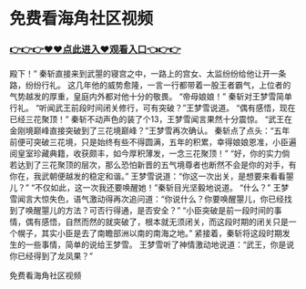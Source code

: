 # 免费看海角社区视频

### <a href="https://github.com/haijv/aiqi/issues/1">👉👉👉♥♥点此进入♥观看入口👈👉👉</a>

殿下！”
    秦斩直接来到武曌的寝宫之中，一路上的宫女、太监纷纷给他让开一条路，纷纷行礼。
    这几年他的威势愈隆，一言一行都带着一股王者霸气，上位者的气势越发的厚重，皇庭内外都对他十分的敬畏。
    “帝母娘娘！”
    秦斩对王梦雪简单行礼。
    “听闻武王前段时间闭关修行，可有突破？”王梦雪说道。
    “偶有感悟，现在已经三花聚顶！”
    秦斩不动声色的装了个13，王梦雪闻言果然十分震惊。
    “武王在金刚境巅峰直接突破到了三花境巅峰？”王梦雪再次确认。
    秦斩点了点头：“五年前便可突破三花境，只是始终有些不得圆满，五年的积累，幸得娘娘恩准，小臣遍阅皇室珍藏典籍，收获颇丰，如今厚积薄发，一念三花聚顶！”
    “好，你的实力倘若达到了三花聚顶的层次，那么恐怕新晋的五气境尊者也断然不会是你的对手，有你在，我武朝便越发的稳定和谐。”
    王梦雪说道：“你这一次出关，是想要来看看曌儿？”
    “不仅如此，这一次我还要唤醒她！”秦斩目光坚毅地说道。
    “什么？”
    王梦雪闻言大惊失色，语气激动得再次追问道：“你说什么？你要唤醒曌儿，你已经找到了唤醒曌儿的方法？可否行得通，是否安全？”
    “小臣突破是前一段时间的事情，偶有感悟，自然而然的就突破了，根本就无须闭关，而这段时期的闭关只是一个幌子，其实小臣是去了南瞻部洲以南的南海之地。”
    紧接着，秦斩将这段时期发生的一些事情，简单的说给王梦雪。
    王梦雪听了神情激动地说道：“武王，你是说你已经得到了龙凤果？”

免费看海角社区视频
